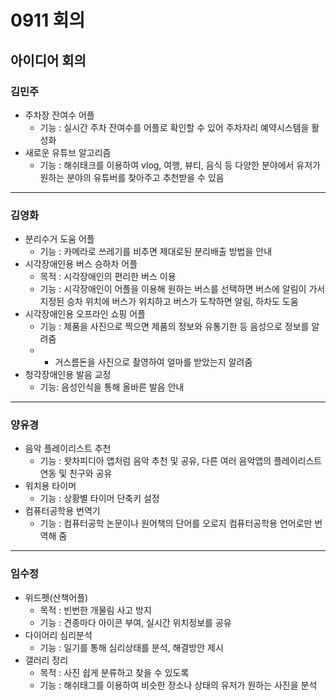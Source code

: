 # 0911 회의
## 아이디어 회의

### 김민주
- 주차장 잔여수 어플
  - 기능 : 실시간 주차 잔여수를 어플로 확인할 수 있어 주차자리 예약시스템을 활성화
- 새로운 유튜브 알고리즘
  - 기능 : 해쉬태크를 이용하여 vlog, 여행, 뷰티, 음식 등 다양한 분야에서 유저가 원하는 분야의 유튜버를 찾아주고 추천받을 수 있음
---
### 김영화
- 분리수거 도움 어플
  - 기능 : 카메라로 쓰레기를 비추면 제대로된 분리배출 방법을 안내
- 시각장애인용 버스 승하차 어플
  - 목적 : 시각장애인의 편리한 버스 이용
  - 기능 : 시각장애인이 어플을 이용해 원하는 버스를 선택하면 버스에 알림이 가서 지정된 승차 위치에 버스가 위치하고 버스가 도착하면 알림, 하차도 도움
- 시각장애인용 오프라인 쇼핑 어플
  - 기능 : 제품을 사진으로 찍으면 제품의 정보와 유통기한 등 음성으로 정보를 알려줌
  - + 거스름돈을 사진으로 촬영하여 얼마를 받았는지 알려줌
- 청각장애인용 발음 교정
  - 기능: 음성인식을 통해 올바른 발음 안내
---
### 양유경
- 음악 플레이리스트 추천
  - 기능 : 왓차피디아 앱처럼 음악 추천 및 공유, 다른 여러 음악앱의 플레이리스트 연동 및 친구와 공유
- 워치용 타이머
  - 기능 : 상황별 타이머 단축키 설정
- 컴퓨터공학용 번역기
  - 기능 : 컴퓨터공학 논문이나 원어책의 단어를 오로지 컴퓨터공학용 언어로만 번역해 줌
---
### 임수정
- 위드펫(산책어플)
  - 목적 : 빈번한 개물림 사고 방지
  - 기능 : 견종마다 아이콘 부여, 실시간 위치정보를 공유
- 다이어리 심리분석 
  - 기능 : 일기를 통해 심리상태를 분석, 해결방안 제시
- 갤러리 정리 
  - 목적 : 사진 쉽게 분류하고 찾을 수 있도록
  - 기능 : 해쉬태그를 이용하여 비슷한 장소나 상태의 유저가 원하는 사진을 분석
